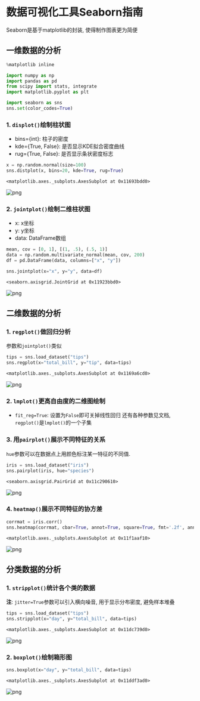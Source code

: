 # 数据可视化工具Seaborn指南


Seaborn是基于matplotlib的封装, 使得制作图表更为简便

<!--more-->

## 一维数据的分析


```python
%matplotlib inline

import numpy as np
import pandas as pd
from scipy import stats, integrate
import matplotlib.pyplot as plt

import seaborn as sns
sns.set(color_codes=True)
```

### 1. `displot()`绘制柱状图
 - bins={int}: 柱子的密度
 - kde={True, False}: 是否显示KDE拟合密度曲线
 - rug={True, False}: 是否显示条状密度标志


```python
x = np.random.normal(size=100)
sns.distplot(x, bins=20, kde=True, rug=True)
```




    <matplotlib.axes._subplots.AxesSubplot at 0x11693bdd0>




![png](http://my-imgshare.oss-cn-shenzhen.aliyuncs.com/output_3_1.png)


### 2. `jointplot()`绘制二维柱状图
 - x: x坐标
 - y: y坐标
 - data: DataFrame数组


```python
mean, cov = [0, 1], [(1, .5), (.5, 1)]
data = np.random.multivariate_normal(mean, cov, 200)
df = pd.DataFrame(data, columns=["x", "y"])

sns.jointplot(x="x", y="y", data=df)
```




    <seaborn.axisgrid.JointGrid at 0x11923bbd0>




![png](http://my-imgshare.oss-cn-shenzhen.aliyuncs.com/output_5_1.png)


## 二维数据的分析

### 1. `regplot()`做回归分析
参数和`jointplot()`类似


```python
tips = sns.load_dataset("tips")
sns.regplot(x="total_bill", y="tip", data=tips)
```




    <matplotlib.axes._subplots.AxesSubplot at 0x1169a6cd0>




![png](http://my-imgshare.oss-cn-shenzhen.aliyuncs.com/output_8_1.png)


### 2. `lmplot()`更高自由度的二维图绘制
 - `fit_reg=True`: 设置为`False`即可关掉线性回归
还有各种参数见文档, `regplot()`是`lmplot()`的一个子集

### 3. 用`pairplot()`展示不同特征的关系
`hue`参数可以在数据点上用颜色标注某一特征的不同值.


```python
iris = sns.load_dataset("iris")
sns.pairplot(iris, hue="species")
```




    <seaborn.axisgrid.PairGrid at 0x11c290610>




![png](http://my-imgshare.oss-cn-shenzhen.aliyuncs.com/output_11_1.png)


### 4. `heatmap()`展示不同特征的协方差


```python
corrmat = iris.corr()
sns.heatmap(corrmat, cbar=True, annot=True, square=True, fmt='.2f', annot_kws={'size': 10})
```




    <matplotlib.axes._subplots.AxesSubplot at 0x11f1aaf10>




![png](http://my-imgshare.oss-cn-shenzhen.aliyuncs.com/output_13_1.png)


## 分类数据的分析

### 1. `stripplot()`统计各个类的数据
**注**: `jitter=True`参数可以引入横向噪音, 用于显示分布密度, 避免样本堆叠


```python
tips = sns.load_dataset("tips")
sns.stripplot(x="day", y="total_bill", data=tips)
```




    <matplotlib.axes._subplots.AxesSubplot at 0x11dc739d0>




![png](http://my-imgshare.oss-cn-shenzhen.aliyuncs.com/output_15_1.png)


### 2. `boxplot()`绘制箱形图


```python
sns.boxplot(x="day", y="total_bill", data=tips)
```




    <matplotlib.axes._subplots.AxesSubplot at 0x11ddf3ad0>




![png](http://my-imgshare.oss-cn-shenzhen.aliyuncs.com/output_17_1.png)



```python

```


